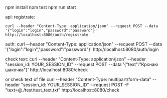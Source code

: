 npm install
npm test
npm run start

api:
  registrate:
  
    curl --header "Content-Type: application/json" --request POST --data '{"login":"login","password":"password"}' http://localhost:8080/auth/registrate
  
  auth: 
    curl --header "Content-Type: application/json" --request POST --data '{"login":"login","password":"password"}' http://localhost:8080/auth/login
    
  check text:
    curl --header "Content-Type: application/json" --header "session_id: YOUR_SESSION_ID" --request POST --data '{"text":"Крснаю шакочка"}' http://localhost:8080/check
    
  or check text of file
    curl --header "Content-Type: multipart/form-data" --header "session_id: YOUR_SESSION_ID" --request POST -F "text=@./test/test_text.txt" http://localhost:8080/check
